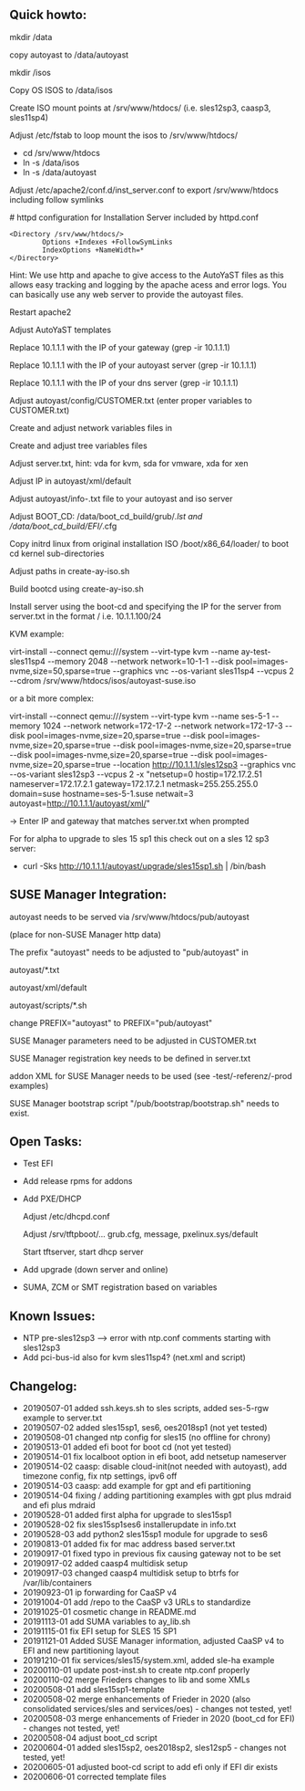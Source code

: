 Quick howto:
----------------------------------------------

mkdir /data

copy autoyast to /data/autoyast

mkdir /isos

Copy OS ISOS to /data/isos

Create ISO mount points at /srv/www/htdocs/<os> (i.e. sles12sp3, caasp3, sles11sp4)

Adjust /etc/fstab to loop mount the isos to /srv/www/htdocs/<os>

- cd /srv/www/htdocs
- ln -s /data/isos
- ln -s /data/autoyast

Adjust /etc/apache2/conf.d/inst_server.conf to export /srv/www/htdocs including follow symlinks

\# httpd configuration for Installation Server included by httpd.conf

	<Directory /srv/www/htdocs/>
	        Options +Indexes +FollowSymLinks
        	IndexOptions +NameWidth=*
	</Directory>

Hint: We use http and apache to give access to the AutoYaST files as this allows easy tracking and logging by the apache acess and error logs. You can basically use any web server to provide the autoyast files.

Restart apache2

Adjust AutoYaST templates

Replace 10.1.1.1 with the IP of your gateway (grep -ir 10.1.1.1)

Replace 10.1.1.1 with the IP of your autoyast server (grep -ir 10.1.1.1)

Replace 10.1.1.1 with the IP of your dns server (grep -ir 10.1.1.1)

Adjust autoyast/config/CUSTOMER.txt (enter proper variables to CUSTOMER.txt)

Create and adjust network variables files in 

Create and adjust tree variables files

Adjust server.txt, hint: vda for kvm, sda for vmware, xda for xen

Adjust IP in autoyast/xml/default

Adjust autoyast/info-<os>.txt file to your autoyast and iso server

Adjust BOOT_CD: /data/boot_cd_build/grub/*.lst and /data/boot_cd_build/EFI/*.cfg

Copy initrd linux from original installation ISO /boot/x86_64/loader/ to boot cd kernel sub-directories

Adjust paths in create-ay-iso.sh

Build bootcd using create-ay-iso.sh

Install server using the boot-cd and specifying the IP for the server from server.txt in the format <ip>/<mask> i.e. 10.1.1.100/24

KVM example:

virt-install --connect qemu:///system --virt-type kvm  --name ay-test-sles11sp4 --memory 2048 --network network=10-1-1 --disk pool=images-nvme,size=50,sparse=true --graphics vnc --os-variant sles11sp4 --vcpus 2 --cdrom /srv/www/htdocs/isos/autoyast-suse.iso

or a bit more complex:

virt-install --connect qemu:///system --virt-type kvm  --name ses-5-1 --memory 1024 --network network=172-17-2 --network network=172-17-3 --disk pool=images-nvme,size=20,sparse=true --disk pool=images-nvme,size=20,sparse=true --disk pool=images-nvme,size=20,sparse=true --disk pool=images-nvme,size=20,sparse=true --disk pool=images-nvme,size=20,sparse=true --location http://10.1.1.1/sles12sp3 --graphics vnc --os-variant sles12sp3 --vcpus 2 -x "netsetup=0 hostip=172.17.2.51 nameserver=172.17.2.1 gateway=172.17.2.1 netmask=255.255.255.0 domain=suse hostname=ses-5-1.suse netwait=3 autoyast=http://10.1.1.1/autoyast/xml/"

-> Enter IP and gateway that matches server.txt when prompted

For for alpha to upgrade to sles 15 sp1 this check out on a sles 12 sp3 server:

- curl -Sks http://10.1.1.1/autoyast/upgrade/sles15sp1.sh | /bin/bash

SUSE Manager Integration:
----------------------------------------------
autoyast needs to be served via /srv/www/htdocs/pub/autoyast

(place for non-SUSE Manager http data)



The prefix "autoyast" needs to be adjusted to "pub/autoyast" in

autoyast/*.txt

autoyast/xml/default

autoyast/scripts/*.sh

change PREFIX="autoyast" to PREFIX="pub/autoyast"


SUSE Manager parameters need to be adjusted in CUSTOMER.txt

SUSE Manager registration key needs to be defined in server.txt

addon XML for SUSE Manager needs to be used (see -test/-referenz/-prod examples)


SUSE Manager bootstrap script "/pub/bootstrap/bootstrap.sh" needs to exist.

Open Tasks:
----------------------------------------------
- Test EFI
- Add release rpms for addons
- Add PXE/DHCP

	Adjust /etc/dhcpd.conf

	Adjust /srv/tftpboot/... grub.cfg, message, pxelinux.sys/default

	Start tftserver, start dhcp server

- Add upgrade (down server and online)
- SUMA, ZCM or SMT registration based on variables

Known Issues:
----------------------------------------------
- NTP pre-sles12sp3 --> error with ntp.conf comments starting with sles12sp3
- Add pci-bus-id also for kvm sles11sp4? (net.xml and script)

Changelog:
----------------------------------------------
- 20190507-01 added ssh.keys.sh to sles scripts, added ses-5-rgw example to server.txt
- 20190507-02 added sles15sp1, ses6, oes2018sp1 (not yet tested)
- 20190508-01 changed ntp config for sles15 (no offline for chrony)
- 20190513-01 added efi boot for boot cd (not yet tested)
- 20190514-01 fix localboot option in efi boot, add netsetup nameserver
- 20190514-02 caasp: disable cloud-init(not needed with autoyast), add timezone config, fix ntp settings, ipv6 off
- 20190514-03 caasp: add example for gpt and efi partitioning
- 20190514-04 fixing / adding partitioning examples with gpt plus mdraid and efi plus mdraid
- 20190528-01 added first alpha for upgrade to sles15sp1
- 20190528-02 fix sles15sp1ses6 installerupdate in info.txt
- 20190528-03 add python2 sles15sp1 module for upgrade to ses6
- 20190813-01 added fix for mac address based server.txt
- 20190917-01 fixed typo in previous fix causing gateway not to be set
- 20190917-02 added caasp4 multidisk setup
- 20190917-03 changed caasp4 multidisk setup to btrfs for /var/lib/containers
- 20190923-01 ip forwarding for CaaSP v4
- 20191004-01 add /repo to the CaaSP v3 URLs to standardize
- 20191025-01 cosmetic change in README.md
- 20191113-01 add SUMA variables to ay_lib.sh
- 20191115-01 fix EFI setup for SLES 15 SP1
- 20191121-01 Added SUSE Manager information, adjusted CaaSP v4 to EFI and new partitioning layout
- 20191210-01 fix services/sles15/system.xml, added sle-ha example
- 20200110-01 update post-inst.sh to create ntp.conf properly
- 20200110-02 merge Frieders changes to lib and some XMLs
- 20200508-01 add sles15sp1-template
- 20200508-02 merge enhancements of Frieder in 2020 (also consolidated services/sles and services/oes) - changes not tested, yet!
- 20200508-03 merge enhancements of Frieder in 2020 (boot_cd for EFI) - changes not tested, yet!
- 20200508-04 adjust boot_cd script
- 20200604-01 added sles15sp2, oes2018sp2, sles12sp5 - changes not tested, yet!
- 20200605-01 adjusted boot-cd script to add efi only if EFI dir exists
- 20200606-01 corrected template files
